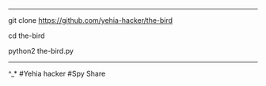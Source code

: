 -----------------------------------------------------

git clone https://github.com/yehia-hacker/the-bird

cd the-bird

python2 the-bird.py

--------------------------------------------------
^_*
#Yehia hacker
#Spy Share
